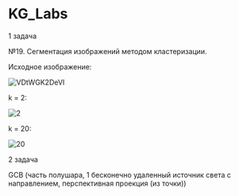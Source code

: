 # KG_Labs

1 задача

№19. Сегментация изображений методом кластеризации.

Исходное изображение:


![VDtWGK2DeVI](https://github.com/SysuevaAnastasia/KG_Labs/assets/101638603/bf7ee65b-4489-414e-b78a-2eb2db76f062)

k = 2:

![2](https://github.com/SysuevaAnastasia/KG_Labs/assets/101638603/0c7a6816-5fd8-461f-9563-40b916914629)

k = 20:

![20](https://github.com/SysuevaAnastasia/KG_Labs/assets/101638603/c23622df-c5fa-48c6-9395-168bdd76c00f)


2 задача

GCB (часть полушара, 1 бесконечно удаленный источник света с направлением, перспективная проекция (из точки))

